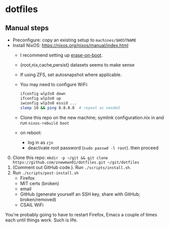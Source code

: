 # dotfiles

## Manual steps

- Preconfigure: copy an existing setup to `machines/$HOSTNAME`
- Install NixOS: https://nixos.org/nixos/manual/index.html
  - I recommend setting up [erase-on-boot](https://grahamc.com/blog/erase-your-darlings).
  - {root,nix,cache,persist} datasets seems to make sense
  - If using ZFS, set autosnapshot where applicable.
  - You may need to configure WiFi:

    ```sh
    ifconfig wlp3s0 down
    ifconfig wlp3s0 up
    iwconfig wlp3s0 essid ...
    sleep 10 && ping 8.8.8.8  # repeat as needed
    ```
  - Clone this repo on the new machine; symlink configuration.nix in and run `nixos-rebuild boot`
  - on reboot:
    - log in as `zjn`
    - deactivate root password (`sudo passwd -l root`). then proceed

0. Clone this repo: `mkdir -p ~/git && git clone https://github.com/znewman01/dotfiles.git ~/git/dotfiles`
1. (Comment out GitHub code.). Run `./scripts/install.sh`.
2. Run `./scripts/post-install.sh`
   - Firefox
   - MIT certs (broken)
   - email
   - GitHub (generate yourself an SSH key, share with GitHub; broken/removed)
   - CSAIL WiFi

You're probably going to have to restart Firefox, Emacs a couple of times each
until things work. Such is life.
